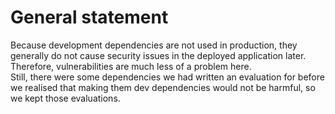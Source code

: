 # General statement

Because development dependencies are not used in production, they generally do not cause security issues in the deployed application later.<br>
Therefore, vulnerabilities are much less of a problem here. <br>
Still, there were some dependencies we had written an evaluation for before we realised that making them dev dependencies would not be harmful, so we kept those evaluations.